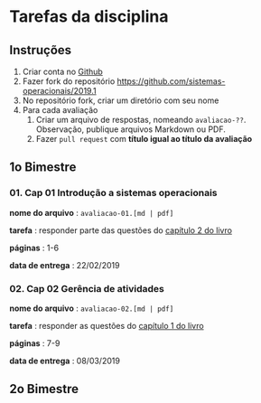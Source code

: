 # Tarefas da disciplina

## Instruções

1. Criar conta no [Github](https://github.com/)
2. Fazer fork do repositório https://github.com/sistemas-operacionais/2019.1
3. No repositório fork, criar um diretório com seu nome
4. Para cada avaliação
   1. Criar um arquivo de respostas, nomeando `avaliacao-??`. Observação, publique arquivos Markdown ou PDF.
   2. Fazer `pull request` com **título igual ao título da avaliação**

## 1o Bimestre

### [](#bimestre-1-avaliacao-01) 01. Cap 01 Introdução a sistemas operacionais

**nome do arquivo** : `avaliacao-01.[md | pdf]`

**tarefa** : responder parte das questões do [capítulo 2 do livro](http://wiki.inf.ufpr.br/maziero/lib/exe/fetch.php?media=so:so-exercicios.pdf)

**páginas** : 1-6

**data de entrega** : 22/02/2019

### [](#bimestre-1-avaliacao-02) 02. Cap 02 Gerência de atividades

**nome do arquivo** : `avaliacao-02.[md | pdf]`

**tarefa** : responder as questões do [capítulo 1 do livro](http://wiki.inf.ufpr.br/maziero/lib/exe/fetch.php?media=so:so-exercicios.pdf)

**páginas** : 7-9

**data de entrega** : 08/03/2019

## 2o Bimestre
